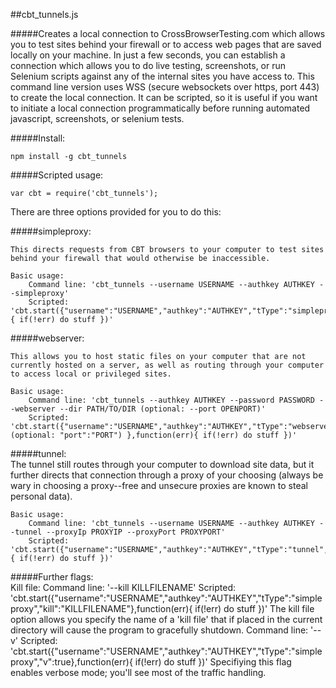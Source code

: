 ##cbt_tunnels.js 

#####Creates a local connection to CrossBrowserTesting.com which allows you to test sites behind your firewall or to access web pages that are saved locally on your machine. In just a few seconds, you can establish a connection which allows you to do live testing, screenshots, or run Selenium scripts against any of the internal sites you have access to.  This command line version uses WSS (secure websockets over https, port 443) to create the local connection.  It can be scripted, so it is useful if you want to initiate a local connection programmatically before running automated javascript, screenshots, or selenium tests.

#####Install:
	
	npm install -g cbt_tunnels

#####Scripted usage:
	
	var cbt = require('cbt_tunnels');

There are three options provided for you to do this:

#####simpleproxy:

	This directs requests from CBT browsers to your computer to test sites behind your firewall that would otherwise be inaccessible.

	Basic usage: 
		Command line: 'cbt_tunnels --username USERNAME --authkey AUTHKEY --simpleproxy'
		Scripted:	'cbt.start({"username":"USERNAME","authkey":"AUTHKEY","tType":"simpleproxy"},function(err){ if(!err) do stuff })'

#####webserver:<br>

	This allows you to host static files on your computer that are not currently hosted on a server, as well as routing through your computer to access local or privileged sites.
	
	Basic usage: 
		Command line: 'cbt_tunnels --authkey AUTHKEY --password PASSWORD --webserver --dir PATH/TO/DIR (optional: --port OPENPORT)'
		Scripted:	'cbt.start({"username":"USERNAME","authkey":"AUTHKEY","tType":"webserver","dir":"PATH/TO/DIR", (optional: "port":"PORT") },function(err){ if(!err) do stuff })'

#####tunnel:<br>
	The tunnel still routes through your computer to download site data, but it further directs that connection through a proxy of your choosing (always be wary in choosing a proxy--free and unsecure proxies are known to steal personal data).

	Basic usage: 
		Command line: 'cbt_tunnels --username USERNAME --authkey AUTHKEY --tunnel --proxyIp PROXYIP --proxyPort PROXYPORT'
		Scripted: 'cbt.start({"username":"USERNAME","authkey":"AUTHKEY","tType":"tunnel","proxyIp":"PROXYIP","proxyPort":"PROXYPORT"},function(err){ if(!err) do stuff })'

#####Further flags:<br>
	Kill file:
	Command line: '--kill KILLFILENAME'
	Scripted: 'cbt.start({"username":"USERNAME","authkey":"AUTHKEY","tType":"simpleproxy","kill":"KILLFILENAME"},function(err){ if(!err) do stuff })'
		The kill file option allows you specify the name of a 'kill file' that if placed in the current directory will cause the program to gracefully shutdown.
	Command line: '--v'
	Scripted: 'cbt.start({"username":"USERNAME","authkey":"AUTHKEY","tType":"simpleproxy","v":true},function(err){ if(!err) do stuff })'
		Specifiying this flag enables verbose mode; you'll see most of the traffic handling.
